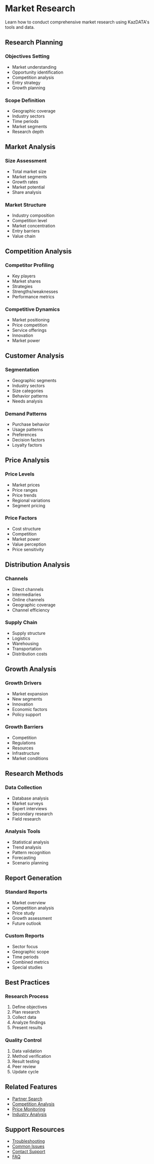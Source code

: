 # Market Research

Learn how to conduct comprehensive market research using KazDATA's tools and data.

## Research Planning

### Objectives Setting
- Market understanding
- Opportunity identification
- Competition analysis
- Entry strategy
- Growth planning

### Scope Definition
- Geographic coverage
- Industry sectors
- Time periods
- Market segments
- Research depth

## Market Analysis

### Size Assessment
- Total market size
- Market segments
- Growth rates
- Market potential
- Share analysis

### Market Structure
- Industry composition
- Competition level
- Market concentration
- Entry barriers
- Value chain

## Competition Analysis

### Competitor Profiling
- Key players
- Market shares
- Strategies
- Strengths/weaknesses
- Performance metrics

### Competitive Dynamics
- Market positioning
- Price competition
- Service offerings
- Innovation
- Market power

## Customer Analysis

### Segmentation
- Geographic segments
- Industry sectors
- Size categories
- Behavior patterns
- Needs analysis

### Demand Patterns
- Purchase behavior
- Usage patterns
- Preferences
- Decision factors
- Loyalty factors

## Price Analysis

### Price Levels
- Market prices
- Price ranges
- Price trends
- Regional variations
- Segment pricing

### Price Factors
- Cost structure
- Competition
- Market power
- Value perception
- Price sensitivity

## Distribution Analysis

### Channels
- Direct channels
- Intermediaries
- Online channels
- Geographic coverage
- Channel efficiency

### Supply Chain
- Supply structure
- Logistics
- Warehousing
- Transportation
- Distribution costs

## Growth Analysis

### Growth Drivers
- Market expansion
- New segments
- Innovation
- Economic factors
- Policy support

### Growth Barriers
- Competition
- Regulations
- Resources
- Infrastructure
- Market conditions

## Research Methods

### Data Collection
- Database analysis
- Market surveys
- Expert interviews
- Secondary research
- Field research

### Analysis Tools
- Statistical analysis
- Trend analysis
- Pattern recognition
- Forecasting
- Scenario planning

## Report Generation

### Standard Reports
- Market overview
- Competition analysis
- Price study
- Growth assessment
- Future outlook

### Custom Reports
- Sector focus
- Geographic scope
- Time periods
- Combined metrics
- Special studies

## Best Practices

### Research Process
1. Define objectives
2. Plan research
3. Collect data
4. Analyze findings
5. Present results

### Quality Control
1. Data validation
2. Method verification
3. Result testing
4. Peer review
5. Update cycle

## Related Features

- [Partner Search](partners.md)
- [Competition Analysis](competition.md)
- [Price Monitoring](price-monitoring.md)
- [Industry Analysis](industry.md)

## Support Resources

- [Troubleshooting](../support/troubleshooting.md)
- [Common Issues](../support/issues.md)
- [Contact Support](../support/contact.md)
- [FAQ](../getting-started/faq.md)
